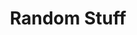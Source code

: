 ---
title: Random Stuff
description: Just some stuff
image:

# Badge style
style:
    background: "#2a9d8f"
    color: "#fff"
---